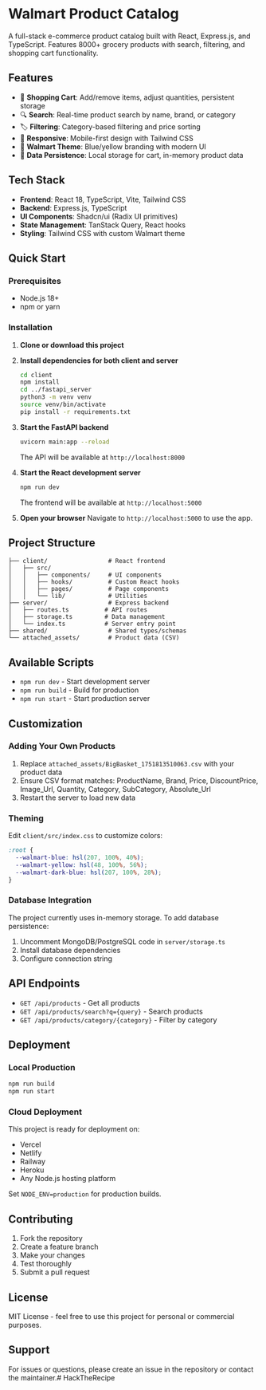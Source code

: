# Walmart Product Catalog

A full-stack e-commerce product catalog built with React, Express.js, and TypeScript. Features 8000+ grocery products with search, filtering, and shopping cart functionality.

## Features

- 🛒 **Shopping Cart**: Add/remove items, adjust quantities, persistent storage
- 🔍 **Search**: Real-time product search by name, brand, or category
- 🏷️ **Filtering**: Category-based filtering and price sorting
- 📱 **Responsive**: Mobile-first design with Tailwind CSS
- 🎨 **Walmart Theme**: Blue/yellow branding with modern UI
- 💾 **Data Persistence**: Local storage for cart, in-memory product data

## Tech Stack

- **Frontend**: React 18, TypeScript, Vite, Tailwind CSS
- **Backend**: Express.js, TypeScript
- **UI Components**: Shadcn/ui (Radix UI primitives)
- **State Management**: TanStack Query, React hooks
- **Styling**: Tailwind CSS with custom Walmart theme

## Quick Start

### Prerequisites

- Node.js 18+
- npm or yarn

### Installation

1. **Clone or download this project**

2. **Install dependencies for both client and server**

   ```bash
   cd client
   npm install
   cd ../fastapi_server
   python3 -m venv venv
   source venv/bin/activate
   pip install -r requirements.txt
   ```

3. **Start the FastAPI backend**

   ```bash
   uvicorn main:app --reload
   ```

   The API will be available at `http://localhost:8000`

4. **Start the React development server**

   ```bash
   npm run dev
   ```

   The frontend will be available at `http://localhost:5000`

5. **Open your browser**
   Navigate to `http://localhost:5000` to use the app.

## Project Structure

```
├── client/                 # React frontend
│   ├── src/
│   │   ├── components/     # UI components
│   │   ├── hooks/          # Custom React hooks
│   │   ├── pages/          # Page components
│   │   └── lib/            # Utilities
├── server/                 # Express backend
│   ├── routes.ts          # API routes
│   ├── storage.ts         # Data management
│   └── index.ts           # Server entry point
├── shared/                 # Shared types/schemas
└── attached_assets/        # Product data (CSV)
```

## Available Scripts

- `npm run dev` - Start development server
- `npm run build` - Build for production
- `npm run start` - Start production server

## Customization

### Adding Your Own Products

1. Replace `attached_assets/BigBasket_1751813510063.csv` with your product data
2. Ensure CSV format matches: ProductName, Brand, Price, DiscountPrice, Image_Url, Quantity, Category, SubCategory, Absolute_Url
3. Restart the server to load new data

### Theming

Edit `client/src/index.css` to customize colors:

```css
:root {
  --walmart-blue: hsl(207, 100%, 40%);
  --walmart-yellow: hsl(48, 100%, 56%);
  --walmart-dark-blue: hsl(207, 100%, 28%);
}
```

### Database Integration

The project currently uses in-memory storage. To add database persistence:

1. Uncomment MongoDB/PostgreSQL code in `server/storage.ts`
2. Install database dependencies
3. Configure connection string

## API Endpoints

- `GET /api/products` - Get all products
- `GET /api/products/search?q={query}` - Search products
- `GET /api/products/category/{category}` - Filter by category

## Deployment

### Local Production

```bash
npm run build
npm run start
```

### Cloud Deployment

This project is ready for deployment on:

- Vercel
- Netlify
- Railway
- Heroku
- Any Node.js hosting platform

Set `NODE_ENV=production` for production builds.

## Contributing

1. Fork the repository
2. Create a feature branch
3. Make your changes
4. Test thoroughly
5. Submit a pull request

## License

MIT License - feel free to use this project for personal or commercial purposes.

## Support

For issues or questions, please create an issue in the repository or contact the maintainer.# HackTheRecipe
